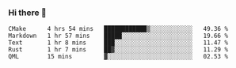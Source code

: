 ### Hi there 👋

<!--
**WShiBin/WShiBin** is a ✨ _special_ ✨ repository because its `README.md` (this file) appears on your GitHub profile.

Here are some ideas to get you started:

- 🔭 I’m currently working on ...
- 🌱 I’m currently learning ...
- 👯 I’m looking to collaborate on ...
- 🤔 I’m looking for help with ...
- 💬 Ask me about ...
- 📫 How to reach me: ...
- 😄 Pronouns: ...
- ⚡ Fun fact: ...
-->

<!--START_SECTION:waka-->
```text
CMake      4 hrs 54 mins   ████████████▒░░░░░░░░░░░░   49.36 % 
Markdown   1 hr 57 mins    █████░░░░░░░░░░░░░░░░░░░░   19.66 % 
Text       1 hr 8 mins     ███░░░░░░░░░░░░░░░░░░░░░░   11.47 % 
Rust       1 hr 7 mins     ██▓░░░░░░░░░░░░░░░░░░░░░░   11.29 % 
QML        15 mins         ▓░░░░░░░░░░░░░░░░░░░░░░░░   02.53 % 
```
<!--END_SECTION:waka-->
